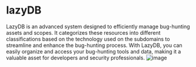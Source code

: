 # lazyDB
LazyDB is an advanced system designed to efficiently manage bug-hunting assets and scopes. It categorizes these resources into different classifications based on the technology used on the subdomains to streamline and enhance the bug-hunting process. With LazyDB, you can easily organize and access your bug-hunting tools and data, making it a valuable asset for developers and security professionals.
![image](https://github.com/user-attachments/assets/93a843ae-4822-433f-b827-51fb943cdcfb)

